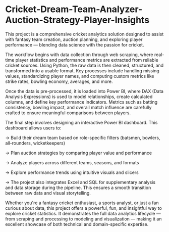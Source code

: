 # Cricket-Dream-Team-Analyzer-Auction-Strategy-Player-Insights
This project is a comprehensive cricket analytics solution designed to assist with fantasy team creation, auction planning, and exploring player performance — blending data science with the passion for cricket.

The workflow begins with data collection through web scraping, where real-time player statistics and performance metrics are extracted from reliable cricket sources. Using Python, the raw data is then cleaned, structured, and transformed into a usable format. Key processes include handling missing values, standardizing player names, and computing custom metrics like strike rates, bowling economy, averages, and more.

Once the data is pre-processed, it is loaded into Power BI, where DAX (Data Analysis Expressions) is used to model relationships, create calculated columns, and define key performance indicators. Metrics such as batting consistency, bowling impact, and overall match influence are carefully crafted to ensure meaningful comparisons between players.

The final step involves designing an interactive Power BI dashboard. This dashboard allows users to:

  -> Build their dream team based on role-specific filters (batsmen, bowlers, all-rounders, wicketkeepers)

  -> Plan auction strategies by comparing player value and performance

  -> Analyze players across different teams, seasons, and formats

  -> Explore performance trends using intuitive visuals and slicers

  -> The project also integrates Excel and SQL for supplementary analysis and data storage during the pipeline. This ensures a smooth transition between raw data and visual 
        storytelling.

Whether you're a fantasy cricket enthusiast, a sports analyst, or just a fan curious about data, this project offers a powerful, fun, and insightful way to explore cricket statistics. It demonstrates the full data analytics lifecycle — from scraping and processing to modeling and visualization — making it an excellent showcase of both technical and domain-specific expertise.
